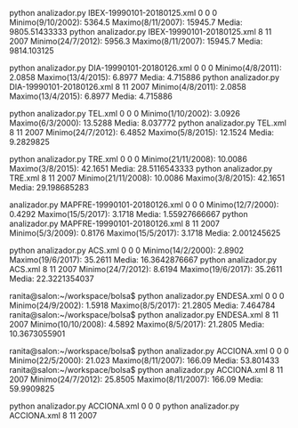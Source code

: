 
python analizador.py IBEX-19990101-20180125.xml 0 0 0
Minimo(9/10/2002): 5364.5
Maximo(8/11/2007): 15945.7
Media: 9805.51433333
python analizador.py IBEX-19990101-20180125.xml 8 11 2007
Minimo(24/7/2012): 5956.3
Maximo(8/11/2007): 15945.7
Media: 9814.103125

python analizador.py DIA-19990101-20180126.xml 0 0 0
Minimo(4/8/2011): 2.0858
Maximo(13/4/2015): 6.8977
Media: 4.715886
python analizador.py DIA-19990101-20180126.xml 8 11 2007
Minimo(4/8/2011): 2.0858
Maximo(13/4/2015): 6.8977
Media: 4.715886

python analizador.py TEL.xml 0 0 0
Minimo(1/10/2002): 3.0926
Maximo(6/3/2000): 13.5288
Media: 8.037772
python analizador.py TEL.xml 8 11 2007
Minimo(24/7/2012): 6.4852
Maximo(5/8/2015): 12.1524
Media: 9.2829825

python analizador.py TRE.xml 0 0 0
Minimo(21/11/2008): 10.0086
Maximo(3/8/2015): 42.1651
Media: 28.5116543333
python analizador.py TRE.xml 8 11 2007
Minimo(21/11/2008): 10.0086
Maximo(3/8/2015): 42.1651
Media: 29.198685283

analizador.py MAPFRE-19990101-20180126.xml 0 0 0
Minimo(12/7/2000): 0.4292
Maximo(15/5/2017): 3.1718
Media: 1.55927666667
python analizador.py MAPFRE-19990101-20180126.xml 8 11 2007
Minimo(5/3/2009): 0.8176
Maximo(15/5/2017): 3.1718
Media: 2.001245625

python analizador.py ACS.xml 0 0 0
Minimo(14/2/2000): 2.8902
Maximo(19/6/2017): 35.2611
Media: 16.3642876667
python analizador.py ACS.xml 8 11 2007
Minimo(24/7/2012): 8.6194
Maximo(19/6/2017): 35.2611
Media: 22.3221354037

ranita@salon:~/workspace/bolsa$ python analizador.py ENDESA.xml 0 0 0
Minimo(24/9/2002): 1.5918
Maximo(8/5/2017): 21.2805
Media: 7.464784
ranita@salon:~/workspace/bolsa$ python analizador.py ENDESA.xml 8 11 2007
Minimo(10/10/2008): 4.5892
Maximo(8/5/2017): 21.2805
Media: 10.3673055901

ranita@salon:~/workspace/bolsa$ python analizador.py ACCIONA.xml 0 0 0
Minimo(22/5/2000): 21.023
Maximo(8/11/2007): 166.09
Media: 53.801433
ranita@salon:~/workspace/bolsa$ python analizador.py ACCIONA.xml 8 11 2007
Minimo(24/7/2012): 25.8505
Maximo(8/11/2007): 166.09
Media: 59.9909825





python analizador.py ACCIONA.xml 0 0 0
python analizador.py ACCIONA.xml 8 11 2007

